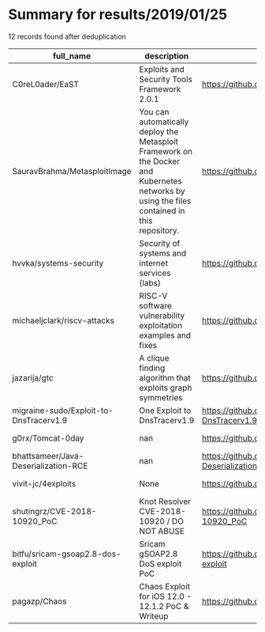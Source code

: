 
# Summary for results/2019/01/25
    
12 records found after deduplication

| full_name | description | html_url | matched_list | matched_count | pushed_at | size | stargazers_count | language | forks_count | vul_ids |
|----------------------------------------|----------------------------------------------------------------------------------------------------------------------------------------------|-----------------------------------------------------------|----------------------------------|-----------------|---------------------------|--------|--------------------|-------------|---------------|--------------------|
| C0reL0ader/EaST | Exploits and Security Tools Framework 2.0.1 | https://github.com/C0reL0ader/EaST | ['exploit'] | 1 | 2019-01-25 13:54:39+00:00 | 36368 | 284 | Python | 122 | [] |
| SauravBrahma/MetasploitImage | You can automatically deploy the Metasploit Framework on the Docker and Kubernetes networks by using the files contained in this repository. | https://github.com/SauravBrahma/MetasploitImage | ['metasploit module OR payload'] | 1 | 2019-01-25 11:49:01+00:00 | 10 | 0 | Dockerfile | 0 | [] |
| hvvka/systems-security | Security of systems and internet services (labs) | https://github.com/hvvka/systems-security | ['exploit'] | 1 | 2019-01-25 19:18:33+00:00 | 178 | 0 | Java | 1 | [] |
| michaeljclark/riscv-attacks | RISC-V software vulnerability exploitation examples and fixes | https://github.com/michaeljclark/riscv-attacks | ['exploit'] | 1 | 2019-01-25 01:15:28+00:00 | 23 | 2 | C | 0 | [] |
| jazarija/gtc | A clique finding algorithm that exploits graph symmetries | https://github.com/jazarija/gtc | ['exploit'] | 1 | 2019-01-25 09:13:03+00:00 | 6515 | 1 | C | 0 | [] |
| migraine-sudo/Exploit-to-DnsTracerv1.9 | One Exploit to DnsTracerv1.9 | https://github.com/migraine-sudo/Exploit-to-DnsTracerv1.9 | ['exploit'] | 1 | 2019-01-25 05:22:09+00:00 | 134 | 0 | Python | 1 | [] |
| g0rx/Tomcat-0day | nan | https://github.com/g0rx/Tomcat-0day | ['0day'] | 1 | 2019-01-25 04:59:00+00:00 | 1 | 1 | nan | 1 | [] |
| bhattsameer/Java-Deserialization-RCE | nan | https://github.com/bhattsameer/Java-Deserialization-RCE | ['rce'] | 1 | 2019-01-25 09:53:39+00:00 | 0 | 0 | nan | 0 | [] |
| vivit-jc/4exploits | None | https://github.com/vivit-jc/4exploits | ['exploit'] | 1 | 2019-01-25 12:25:35+00:00 | 1 | 0 | | 0 | [] |
| shutingrz/CVE-2018-10920_PoC | Knot Resolver CVE-2018-10920 / DO NOT ABUSE | https://github.com/shutingrz/CVE-2018-10920_PoC | ['cve poc', 'cve-2'] | 2 | 2019-01-25 16:26:10+00:00 | 2 | 0 | Python | 0 | ['CVE-2018-10920'] |
| bitfu/sricam-gsoap2.8-dos-exploit | Sricam gSOAP2.8 DoS exploit PoC | https://github.com/bitfu/sricam-gsoap2.8-dos-exploit | ['exploit'] | 1 | 2019-01-25 23:06:13+00:00 | 4 | 2 | Shell | 1 | [] |
| pagazp/Chaos | Chaos Exploit for iOS 12.0 - 12.1.2 PoC & Writeup | https://github.com/pagazp/Chaos | ['exploit'] | 1 | 2019-01-25 21:21:14+00:00 | 77 | 3 | Objective-C | 7 | [] |
